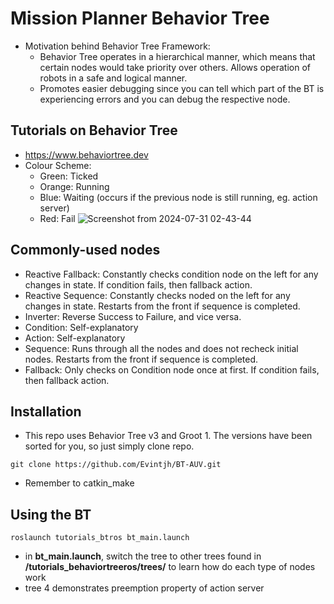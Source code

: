 # Mission Planner Behavior Tree
- Motivation behind Behavior Tree Framework:
  - Behavior Tree operates in a hierarchical manner, which means that certain nodes would take priority over others. Allows operation of robots in a safe and logical manner.
  - Promotes easier debugging since you can tell which part of the BT is experiencing errors and you can debug the respective node.

## Tutorials on Behavior Tree
- https://www.behaviortree.dev
- Colour Scheme:
  - Green: Ticked
  - Orange: Running
  - Blue: Waiting (occurs if the previous node is still running, eg. action server)
  - Red: Fail
![Screenshot from 2024-07-31 02-43-44](https://github.com/user-attachments/assets/2b684d9f-7365-4d67-9e57-16cddde6e3ae)


## Commonly-used nodes
- Reactive Fallback: Constantly checks condition node on the left for any changes in state. If condition fails, then fallback action.
- Reactive Sequence: Constantly checks noded on the left for any changes in state. Restarts from the front if sequence is completed.
- Inverter: Reverse Success to Failure, and vice versa.
- Condition: Self-explanatory
- Action: Self-explanatory
- Sequence: Runs through all the nodes and does not recheck initial nodes. Restarts from the front if sequence is completed. 
- Fallback: Only checks on Condition node once at first. If condition fails, then fallback action.
  
## Installation
- This repo uses Behavior Tree v3 and Groot 1. The versions have been sorted for you, so just simply clone repo.
```
git clone https://github.com/Evintjh/BT-AUV.git
```
- Remember to catkin_make

## Using the BT
```
roslaunch tutorials_btros bt_main.launch
```
- in __bt_main.launch__, switch the tree to other trees found in __/tutorials_behaviortreeros/trees/__ to learn how do each type of nodes work
- tree 4 demonstrates preemption property of action server
